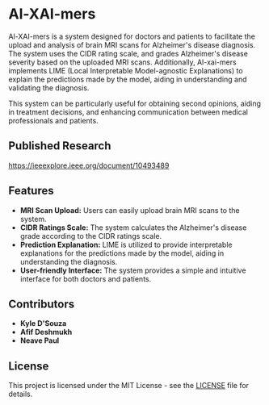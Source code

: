 # Al-XAI-mers

Al-XAI-mers is a system designed for doctors and patients to facilitate the upload and analysis of brain MRI scans for Alzheimer's disease diagnosis. The system uses the CIDR rating scale, and grades Alzheimer's disease severity based on the uploaded MRI scans. Additionally, Al-xai-mers implements LIME (Local Interpretable Model-agnostic Explanations) to explain the predictions made by the model, aiding in understanding and validating the diagnosis.

This system can be particularly useful for obtaining second opinions, aiding in treatment decisions, and enhancing communication between medical professionals and patients.

## Published Research
https://ieeexplore.ieee.org/document/10493489

## Features
- **MRI Scan Upload:** Users can easily upload brain MRI scans to the system.
- **CIDR Ratings Scale:** The system calculates the Alzheimer's disease grade according to the CIDR ratings scale.
- **Prediction Explanation:** LIME is utilized to provide interpretable explanations for the predictions made by the model, aiding in understanding the diagnosis.
- **User-friendly Interface:** The system provides a simple and intuitive interface for both doctors and patients.

## Contributors
- **Kyle D'Souza**
- **Afif Deshmukh**
- **Neave Paul**

## License
This project is licensed under the MIT License - see the [LICENSE](LICENSE) file for details.
